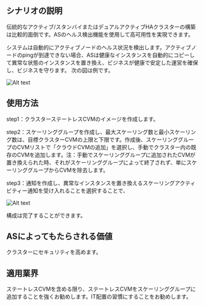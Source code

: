 
## シナリオの説明

伝統的なアクティブ/スタンバイまたはデュアルアクティブHAクラスターの構築は比較的面倒です。ASのヘルス検出機能を使用して高可用性を実現できます。

システムは自動的にアクティブノードのヘルス状況を検出します。アクティブノードのpingが到達できない場合、ASは健康なインスタンスを自動的にコピーして異常な状態のインスタンスを置き換え、ビジネスが健康で安定した運営を確保し、ビジネスを守ります。
次の図は例です。

![Alt text](https://mc.qcloudimg.com/static/img/b4553279b674477afa12c5109e09bf6f/04+%282%29.gif)

## 使用方法

step1：クラスターステートレスCVMのイメージを作成します。

step2：スケーリンググループを作成し、最大スケーリング数と最小スケーリング数は、目標クラスターCVMの上限と下限です。作成後、スケーリンググループのCVMリストで「クラウドCVMの追加」を選択し、手動でクラスター内の既存のCVMを追加します。注：手動でスケーリンググループに追加されたCVMが置き換えられた時、それがスケーリンググループによって終了されず、単にスケーリンググループからCVMを除去します。

step3：通知を作成し、異常なインスタンスを置き換えるスケーリングアクティビティー通知を受け入れることを選択することで、

![Alt text](https://mc.qcloudimg.com/static/img/ebee2c6fbcae2766d12ca046cdc75317/26.png)

構成は完了することができます。

## ASによってもたらされる価値

クラスターにセキュリティを高めます。

## 適用業界
ステートレスCVMを含める限り、ステートレスCVMをスケーリンググループに追加することを強くお勧めします。IT配置の習慣にすることをお勧めします。

